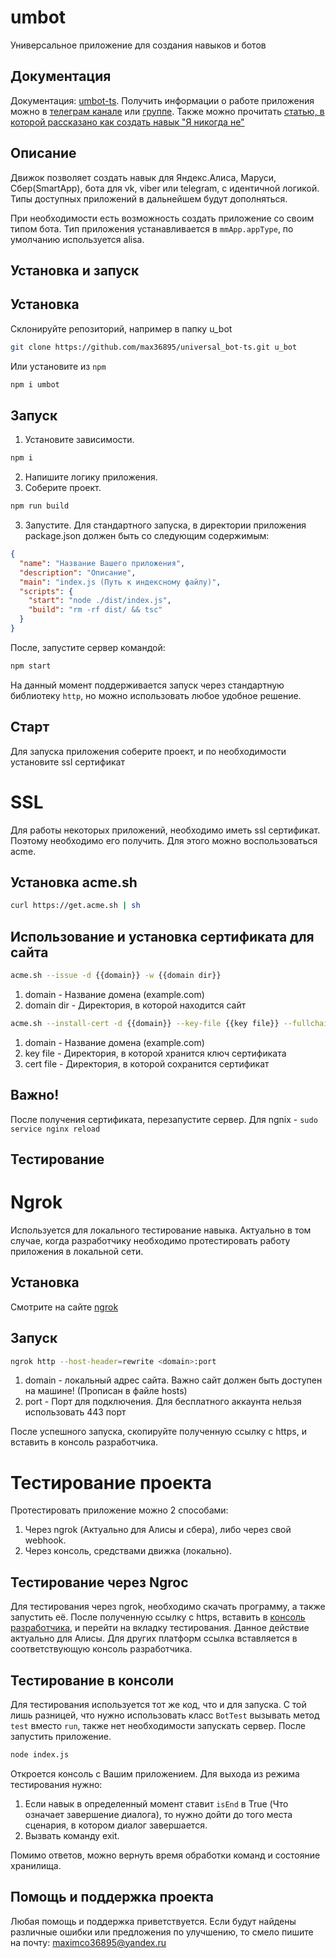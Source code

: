 # umbot
Универсальное приложение для создания навыков и ботов

Документация
------------
Документация: [umbot-ts](https://www.maxim-m.ru/bot/ts-doc/index.html). Получить информации о работе приложения можно в [телеграм канале](https://t.me/joinchat/AAAAAFM8AcuniLTwBLuNsw) или [группе](https://t.me/mm_universal_bot).
Также можно прочитать [статью, в которой рассказано как создать навык "Я никогда не"](https://www.maxim-m.ru/article/sozdanie-navyika-ya-nikogda-ne)

Описание
--------
Движок позволяет создать навык для Яндекс.Алиса, Маруси, Сбер(SmartApp), бота для vk, viber или telegram, с идентичной логикой.
Типы доступных приложений в дальнейшем будут дополняться.

При необходимости есть возможность создать приложение со своим типом бота.
Тип приложения устанавливается в `mmApp.appType`, по умолчанию используется alisa.

Установка и запуск
------
## Установка
Склонируйте репозиторий, например в папку u_bot
```bash
git clone https://github.com/max36895/universal_bot-ts.git u_bot
```
Или установите из `npm`
```bash
npm i umbot
```

## Запуск
1. Установите зависимости.
```bash
npm i
```
2. Напишите логику приложения.
3. Соберите проект.
```bash
npm run build
```
3. Запустите. Для стандартного запуска, в директории приложения package.json должен быть со следующим содержимым:
```json
{
  "name": "Название Вашего приложения",
  "description": "Описание",
  "main": "index.js (Путь к индексному файлу)",
  "scripts": {
    "start": "node ./dist/index.js",
    "build": "rm -rf dist/ && tsc"
  }
}
```
После, запустите сервер командой:
```bash
npm start
``` 
На данный момент поддерживается запуск через стандартную библиотеку `http`, но можно использовать любое удобное решение.

Старт
------------
Для запуска приложения соберите проект, и по необходимости установите ssl сертификат
# SSL
Для работы некоторых приложений, необходимо иметь ssl сертификат. Поэтому необходимо его получить. Для этого можно воспользоваться acme.
## Установка acme.sh
```bash
curl https://get.acme.sh | sh
```
## Использование и установка сертификата для сайта
```bash
acme.sh --issue -d {{domain}} -w {{domain dir}}
```
1. domain - Название домена (example.com)
2. domain dir - Директория, в которой находится сайт

```bash
acme.sh --install-cert -d {{domain}} --key-file {{key file}} --fullchain-file {{cert file}} --reloadcmd "service nginx reload"
```
1. domain - Название домена (example.com)
2. key file - Директория, в которой хранится ключ сертификата
3. cert file - Директория, в которой сохранится сертификат

## Важно!
После получения сертификата, перезапустите сервер. Для ngnix - `sudo service nginx reload`

Тестирование
------------
# Ngrok
Используется для локального тестирование навыка. Актуально в том случае, когда разработчику необходимо протестировать работу приложения в локальной сети.
## Установка
Смотрите на сайте [ngrok](https://ngrok.com/download)
## Запуск
```bash
ngrok http --host-header=rewrite <domain>:port
```
1. domain - локальный адрес сайта. Важно сайт должен быть доступен на машине! (Прописан в файле hosts)
2. port - Порт для подключения. Для бесплатного аккаунта нельзя использовать 443 порт

После успешного запуска, скопируйте полученную ссылку с https, и вставить в консоль разработчика.

# Тестирование проекта
Протестировать приложение можно 2 способами:
1. Через ngrok (Актуально для Алисы и сбера), либо через свой webhook.
2. Через консоль, средствами движка (локально).
## Тестирование через Ngroc
Для тестирования через ngrok, необходимо скачать программу, а также запустить её.
После полученную ссылку с https, вставить в [консоль разработчика](https://dialogs.yandex.ru/developer), и перейти на вкладку тестирования.
Данное действие актуально для Алисы. Для других платформ ссылка вставляется в соответствующую консоль разработчика.

## Тестирование в консоли
Для тестирования используется тот же код, что и для запуска.
С той лишь разницей, что нужно использовать класс `BotTest` вызывать метод `test` вместо `run`, также нет необходимости запускать сервер.
После запустить приложение. 
```bash
node index.js
```
Откроется консоль с Вашим приложением. Для выхода из режима тестирования нужно:
1. Если навык в определенный момент ставит `isEnd` в True (Что означает завершение диалога), то нужно дойти до того места сценария, в котором диалог завершается.
2. Вызвать команду exit.

Помимо ответов, можно вернуть время обработки команд и состояние хранилища.

Помощь и поддержка проекта
------
Любая помощь и поддержка приветствуется.
Если будут найдены различные ошибки или предложения по улучшению, то смело пишите на почту: maximco36895@yandex.ru
